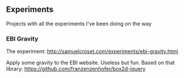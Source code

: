 ## Experiments

Projects with all the experiments I've been doing on the way

### EBI Gravity

The experiment: http://samuelcroset.com/experiments/ebi-gravity.html

Apply some gravity to the EBI website. Useless but fun. Based on that library: https://github.com/franzenzenhofer/box2d-jquery
